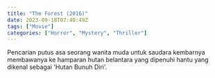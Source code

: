 ```yaml
---
title: "The Forest (2016)"
date: 2023-09-18T07:40:49Z
tags: ["Movie"]
categories: ["Horror", "Mystery", "Thriller"]
---
```


Pencarian putus asa seorang wanita muda untuk saudara kembarnya membawanya ke hamparan hutan belantara yang dipenuhi hantu yang dikenal sebagai 'Hutan Bunuh Diri'.

  <mux-player stream-type="on-demand"
  src="https://kp3d-my.sharepoint.com/personal/ryoo_kp3d_onmicrosoft_com/_layouts/15/download.aspx?share=EVxeZbf-5fFEtf0cRIT_ADMBp7bjXkIofFH8sBBwnyKV9g" metadata-video-title="The Forest (2016)" prefer-playback="mse" controls>
  </mux-player>
  
  
  <script src="https://cdn.jsdelivr.net/npm/@mux/mux-player"></script>
  
   <script id="CRb01rytcQN01GhiXM01xC2B5D4LQ02TQ00ZgDBQrEmMA5Q00" type="application/ld+json">
 {
  "@context": "https://schema.org/",
  "@type": "VideoObject",
  "name": "The Forest (2016)",
  "contentUrl": "https://stream.mux.com/CRb01rytcQN01GhiXM01xC2B5D4LQ02TQ00ZgDBQrEmMA5Q00.m3u8",
  "thumbnailUrl": "https://www.themoviedb.org/t/p/original/k8Btbuurp9qoHgUvp0rDHpXOQma.jpg?width=314&fit_mode=preserve&time=25",
  "uploadDate": "2023-09-18T07:40:49Z",
}

</script>
